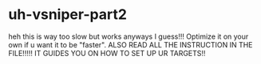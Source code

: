 # uh-vsniper-part2
heh this is way too slow but works anyways I guess!!! Optimize it on your own if u want it to be "faster". ALSO READ ALL THE INSTRUCTION IN THE FILE!!!!! IT GUIDES YOU ON HOW TO SET UP UR TARGETS!!
